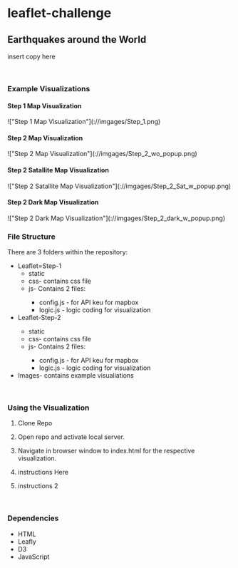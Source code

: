 # leaflet-challenge
<h2>Earthquakes around the World</h2>

insert copy here

<br>
<h3>Example Visualizations</h3>
<h4>Step 1 Map Visualization</h4>
!["Step 1 Map Visualization"](://imgages/Step_1.png)
<h4>Step 2 Map Visualization</h4>
!["Step 2 Map Visualization"](://imgages/Step_2_wo_popup.png)
<h4>Step 2 Satallite Map Visualization</h4>
!["Step 2 Satallite Map Visualization"](://imgages/Step_2_Sat_w_popup.png)
<h4>Step 2 Dark Map Visualization</h4>
!["Step 2 Dark Map Visualization"](://imgages/Step_2_dark_w_popup.png)

<br>
<h3>File Structure</h3>
<p>There are 3 folders within the repository:
    <ul><li>Leaflet=Step-1 
        <ul><li>static</li>
            <li>css- contains css file</li>
            <li>js- Contains 2 files: </li>
                <ul><li> config.js - for API keu for mapbox</li>
                    <li> logic.js - logic coding for visualization</li></ul></ul></li>
    <li>Leaflet-Step-2</li>
            <ul><li>static</li>
            <li>css- contains css file</li>
            <li>js- Contains 2 files: </li>
                <ul><li> config.js - for API keu for mapbox</li>
                    <li> logic.js - logic coding for visualization</li></ul></ul></li>
    <li>Images- contains example visualiations</li></ul>
</p>
<br>
<h3>Using the Visualization</h3>
<ol><li><p>Clone Repo</a></p></li>
<li><p>Open repo and activate local server.
</p></li>
<li><p>Navigate in browser window to index.html for the respective visualization.</p></li>
<li><p>instructions Here</p></li>
<li><p>instructions 2</p></li></ol>
<br>

<h3>Dependencies</h3>
 <ul>
<li>HTML</li>
<li>Leafly</li>
<li>D3</li>
<li>JavaScript</li>
</ul>
